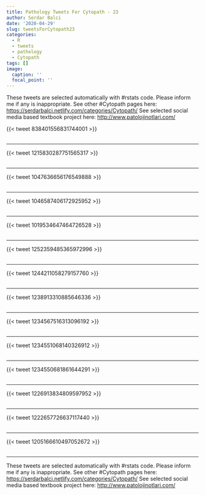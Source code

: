 ```yaml
---
title: Pathology Tweets For Cytopath - 23
author: Serdar Balci
date: '2020-04-29'
slug: tweetsForCytopath23
categories:
  - R
  - tweets
  - pathology
  - Cytopath
tags: []
image:
  caption: ''
  focal_point: ''
---
```



These tweets are selected automatically with #rstats code. Please inform me if any is inappropriate.
See other #Cytopath pages here: https://serdarbalci.netlify.com/categories/Cytopath/ 
See selected social media based textbook project here: http://www.patolojinotlari.com/

{{< tweet 838401556831744001 >}}
<br>
<br>
<hr>
{{< tweet 1215830287751565317 >}}
<br>
<br>
<hr>
{{< tweet 1047636656176549888 >}}
<br>
<br>
<hr>
{{< tweet 1046587406172925952 >}}
<br>
<br>
<hr>
{{< tweet 1019534647464726528 >}}
<br>
<br>
<hr>
{{< tweet 1252359485365972996 >}}
<br>
<br>
<hr>
{{< tweet 1244211058279157760 >}}
<br>
<br>
<hr>
{{< tweet 1238913310885646336 >}}
<br>
<br>
<hr>
{{< tweet 1234567516313096192 >}}
<br>
<br>
<hr>
{{< tweet 1234551068140326912 >}}
<br>
<br>
<hr>
{{< tweet 1234550681861644291 >}}
<br>
<br>
<hr>
{{< tweet 1226913834809597952 >}}
<br>
<br>
<hr>
{{< tweet 1222657726637117440 >}}
<br>
<br>
<hr>
{{< tweet 1205166610497052672 >}}
<br>
<br>
<hr>


These tweets are selected automatically with #rstats code. Please inform me if any is inappropriate.
See other #Cytopath pages here: https://serdarbalci.netlify.com/categories/Cytopath/ 
See selected social media based textbook project here: http://www.patolojinotlari.com/
